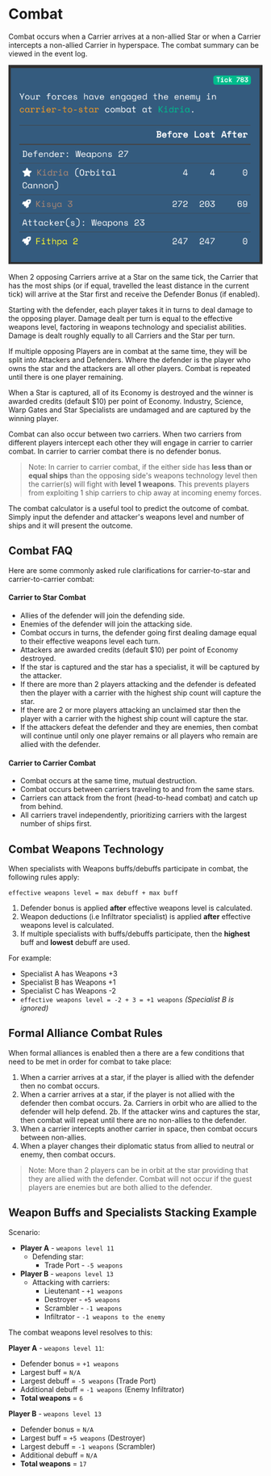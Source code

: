 # Combat

Combat occurs when a Carrier arrives at a non-allied Star or when a Carrier intercepts a non-allied Carrier in hyperspace. The combat summary can be viewed in the event log.

![Summary of a combat in the event log](img/combat-summary.png)

When 2 opposing Carriers arrive at a Star on the same tick, the Carrier that has the most ships (or if equal, travelled the least distance in the current tick) will arrive at the Star first and receive the Defender Bonus (if enabled).

Starting with the defender, each player takes it in turns to deal damage to the opposing player. Damage dealt per turn is equal to the effective weapons level, factoring in weapons technology and specialist abilities. Damage is dealt roughly equally to all Carriers and the Star per turn.

If multiple opposing Players are in combat at the same time, they will be split into Attackers and Defenders. Where the defender is the player who owns the star and the attackers are all other players. Combat is repeated until there is one player remaining.

When a Star is captured, all of its Economy is destroyed and the winner is awarded credits (default $10) per point of Economy. Industry, Science, Warp Gates and Star Specialists are undamaged and are captured by the winning player.

Combat can also occur between two carriers. When two carriers from different players intercept each other they will engage in carrier to carrier combat. In carrier to carrier combat there is no defender bonus.

> Note: In carrier to carrier combat, if the either side has **less than or equal ships** than the opposing side's weapons technology level then the carrier(s) will fight with **level 1 weapons**. This prevents players from exploiting 1 ship carriers to chip away at incoming enemy forces.

The combat calculator is a useful tool to predict the outcome of combat. Simply input the defender and attacker's weapons level and number of ships and it will present the outcome.

## Combat FAQ

Here are some commonly asked rule clarifications for carrier-to-star and carrier-to-carrier combat:

#### Carrier to Star Combat

- Allies of the defender will join the defending side.
- Enemies of the defender will join the attacking side.
- Combat occurs in turns, the defender going first dealing damage equal to their effective weapons level each turn.
- Attackers are awarded credits (default $10) per point of Economy destroyed.
- If the star is captured and the star has a specialist, it will be captured by the attacker.
- If there are more than 2 players attacking and the defender is defeated then the player with a carrier with the highest ship count will capture the star.
- If there are 2 or more players attacking an unclaimed star then the player with a carrier with the highest ship count will capture the star.
- If the attackers defeat the defender and they are enemies, then combat will continue until only one player remains or all players who remain are allied with the defender.

#### Carrier to Carrier Combat

- Combat occurs at the same time, mutual destruction.
- Combat occurs between carriers traveling to and from the same stars.
- Carriers can attack from the front (head-to-head combat) and catch up from behind.
- All carriers travel independently, prioritizing carriers with the largest number of ships first.

## Combat Weapons Technology

When specialists with Weapons buffs/debuffs participate in combat, the following rules apply:

```
effective weapons level = max debuff + max buff
```

1. Defender bonus is applied **after** effective weapons level is calculated.
2. Weapon deductions (i.e Infiltrator specialist) is applied **after** effective weapons level is calculated.
3. If multiple specialists with buffs/debuffs participate, then the **highest** buff and **lowest** debuff are used.

For example:

- Specialist A has Weapons +3
- Specialist B has Weapons +1
- Specialist C has Weapons -2
- `effective weapons level = -2 + 3 = +1 weapons` *(Specialist B is ignored)*

## Formal Alliance Combat Rules

When formal alliances is enabled then a there are a few conditions that need to be met in order for combat to take place:

1. When a carrier arrives at a star, if the player is allied with the defender then no combat occurs.
2. When a carrier arrives at a star, if the player is not allied with the defender then combat occurs.
2a. Carriers in orbit who are allied to the defender will help defend.
2b. If the attacker wins and captures the star, then combat will repeat until there are no non-allies to the defender.
3. When a carrier intercepts another carrier in space, then combat occurs between non-allies.
4. When a player changes their diplomatic status from allied to neutral or enemy, then combat occurs.

> Note: More than 2 players can be in orbit at the star providing that they are allied with the defender. Combat will not occur if the guest players are enemies but are both allied to the defender.

## Weapon Buffs and Specialists Stacking Example

Scenario:

- **Player A** - `weapons level 11`
    - Defending star:
        - Trade Port - `-5 weapons`
- **Player B** - `weapons level 13`
    - Attacking with carriers:
        - Lieutenant - `+1 weapons`
        - Destroyer - `+5 weapons`
        - Scrambler - `-1 weapons`
        - Infiltrator - `-1 weapons to the enemy`

The combat weapons level resolves to this:

**Player A** - `weapons level 11`:

- Defender bonus = `+1 weapons`
- Largest buff = `N/A`
- Largest debuff = `-5 weapons` (Trade Port)
- Additional debuff = `-1 weapons` (Enemy Infiltrator)
- **Total weapons** = `6`

**Player B** - `weapons level 13`

- Defender bonus = `N/A`
- Largest buff = `+5 weapons` (Destroyer)
- Largest debuff = `-1 weapons` (Scrambler)
- Additional debuff = `N/A`
- **Total weapons** = `17`
